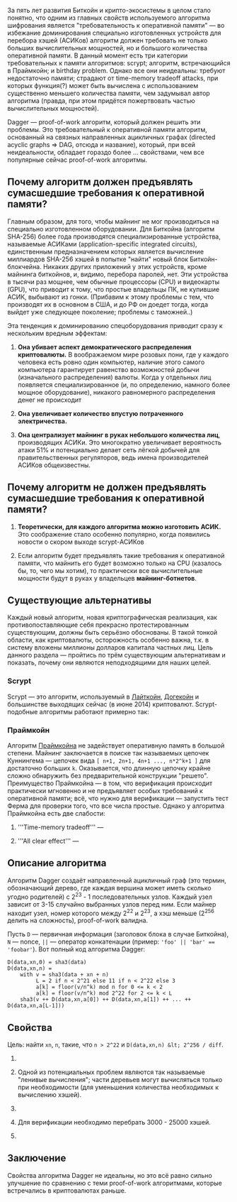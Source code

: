 За пять лет развития Биткойн и крипто-экосистемы в целом стало понятно, что одним из главных свойств используемого алгоритма шифрования является "требовательность к оперативной памяти" — во избежание доминирования специально изготовленных устройств для перебора хэшей (АСИКов) алгоритм должен требовать не только больших вычислительных мощностей, но и большого количества оперативной памяти. В данный момент есть три категории требовательных к памяти алгоритмов: scrypt; алгоритм, встречающийся в Праймкойн; и birthday problem. Однако все они неидеальны: требуют недостаточно памяти; страдают от time-memory tradeoff attacks, при которых функция(?) может быть вычислена с использованием существенно меньшего количества памяти, чем задумывал автор алгоритма (правда, при этом придётся пожертвовать частью вычислительных мощностей).

Dagger — proof-of-work алгоритм, который должен решить эти проблемы. Это требовательный к оперативной памяти алгоритм, основанный на связных направленных ацикличных графах (directed acyclic graphs => DAG, отсюда и название), который, при всей неидеальности, обладает гораздо более ...  свойствами, чем все популярные сейчас proof-of-work алгоритмы.

## Почему алгоритм должен предъявлять сумасшедшие требования к оперативной памяти?

Главным образом, для того, чтобы майнинг не мог производиться на специально изготовленном оборудовании. Для Биткойна (алгоритм SHA-256) более года производятся специализированные устройства, называемые АСИКами (application-specific integrated circuits), единственным предназначением которых является вычисление миллиардов SHA-256 хэшей в попытке "найти" новый блок Биткойн-блокчейна. Никаких других приложений у этих устройств, кроме майнинга биткойнов, и, видимо, перебора паролей, нет. Эти устройства в тысячи раз мощнее, чем обычные процессоры (CPU) и видеокарты (GPU), что приводит к тому, что простые владельцы ПК, не купившие АСИК, выбывают из гонки. (Прибавим к этому проблемы с тем, что производят их в основном в США, и до РФ он доедет тогда, когда выйдет уже следующее поколение; проблемы с таможней..)

Эта тенденция к доминированию спецоборудования приводит сразу к нескольким вредным эффектам:

1. **Она убивает аспект демократического распределения криптовалюты.** В воображаемом мире розовых пони, где у каждого человека есть ровно один компьютер, наличие этого самого компьютера гарантирует равенство возможностей добычи (изначального распределения) валюты. Когда у отдельных лиц появляется специализированное (и, по определению, намного более мощное оборудование), никакого равномерного распределения денег не происходит

2. **Она увеличивает количество впустую потраченного электричества.**

3. **Она централизует майнинг в руках небольшого количества лиц**, производящих АСИКи. Это многократно увеличивает вероятность атаки 51% и потенциально делает сеть лёгкой добычей для правительственных регуляторов, ведь имена производителей АСИКов общеизвестны.


## Почему алгоритм не должен предъявлять сумасшедшие требования к оперативной памяти?

1. **Теоретически, для каждого алгоритма можно изготовить АСИК.** Это соображение стало особенно популярно, когда появились новости о скором выходе scrypt-АСИКов

2. Если алгоритм будет предъявлять такие требования к оперативной памяти, что майнить его будет возможно только на CPU (казалось бы, то, чего мы хотим), то практически все вычислительные мощности будут в руках у владельцев **майнинг-ботнетов**. 




## Существующие альтернативы

Каждый новый алгоритм, новая криптографическая реализация, как противопоставляющие себя прекрасно протестированным существующим, должны быть серьёзно обоснованы. В такой тонкой области, как криптовалюты, осторожность особенно важна, т.к. в систему вложены миллионы долларов капитала частных лиц. Цель данного раздела — пройтись по трём существующим альтернативам и показать, почему они являются неподходящими для наших целей.

### Scrypt

Scrypt — это алгоритм, используемый в [Лайткойн](https://litecoin.org/ru/), [Догекойн](http://dogecoin.com/) и большинстве выходящих сейчас (в июне 2014) криптовалют. Scrypt-подобные алгоритмы работают примерно так:

### Праймкойн 

Алгоритм [Праймкойна](http://primecoin.io/) не задействует оперативную память в большой степени. Майнинг заключается в поиске так называемых цепочек Куннингема — цепочек вида `[ n+1, 2n+1, 4n+1 ..., n*2^k+1 ]` для достаточно больших `k`. Оказывается, что длинную цепочку крайне сложно обнаружить без предварительной конструкции "решето". Преимущество Праймкойна — в том, что верификация происходит практически мгновенно и не предъявляет особых требований к оперативной памяти; всё, что нужно для верификации — запустить тест Ферма для проверки того, что все числа простые. Однако у алгоритма Праймкойна есть две слабости:

1. '''Time-memory tradeoff''' — 

2. '''All clear effect''' — 

## Описание алгоритма

Алгоритм Dagger создаёт направленный ацикличный граф (это термин, обозначающий дерево, где каждая вершина может иметь сколько угодно родителей) с 2<sup>23</sup> - 1 последовательных узлов. Каждый узел зависит от 3-15 случайно выбранных узлов перед ним. Если майнер находит узел, номер которого между 2<sup>22</sup> и 2<sup>23</sup>, а хэш меньше (2<sup>256</sup> делить на сложность), proof-of-work валидна.

Пусть `D` — первичная информация (заголовок блока в случае Биткойна), `N` — nonce, `||` — оператор конкатенации (пример: `'foo' || 'bar' == 'foobar'`). Вот полный код алгоритма Dagger:

```
D(data,xn,0) = sha3(data)
D(data,xn,n) =
    with v = sha3(data + xn + n)
         L = 2 if n < 2^21 else 11 if n < 2^22 else 3
         a[k] = floor(v/n^k) mod n for 0 <= k < 2
         a[k] = floor(v/n^k) mod 2^22 for 2 <= k < L
    sha3(v ++ D(data,xn,a[0]) ++ D(data,xn,a[1]) ++ ... ++ D(data,xn,a[L-1]))
```

## Свойства

Цель: найти `xn`, `n`, такие, что `n > 2^22` и `D(data,xn,n) &lt; 2^256 / diff`.

1.

2. Одной из потенциальных проблем являются так называемые "ленивые вычисления"; части деревьев могут вычисляться только при необходимости (для уменьшения количества необходимых к вычислению хэшей). 

3.

4. Для верификации необходимо перебрать 3000 - 25000 хэшей.

5.


## Заключение 

Свойства алгоритма Dagger не идеальны, но это всё равно сильно улучшение по сравнению с теми proof-of-work алгоритмами, которые встречались в криптовалютах раньше. 